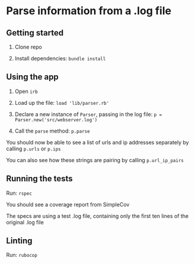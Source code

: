 # Parse information from a .log file

## Getting started

1. Clone repo

2. Install dependencies: `bundle install`

## Using the app

1. Open `irb`

2. Load up the file: `load 'lib/parser.rb'`

3. Declare a new instance of `Parser`, passing in the log file: `p = Parser.new('src/webserver.log')`

4. Call the `parse` method: `p.parse`

You should now be able to see a list of urls and ip addresses separately by calling `p.urls` or `p.ips`

You can also see how these strings are pairing by calling `p.url_ip_pairs`

## Running the tests

Run: `rspec`

You should see a coverage report from SimpleCov

The specs are using a test .log file, containing only the first ten lines of the original .log file

## Linting

Run: `rubocop`

